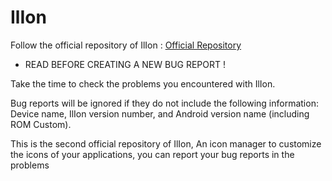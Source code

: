 # IlIon

Follow the official repository of IlIon :
[Official Repository](http://www.phonandroid.com/forum/ilion-un-icone-pack-t168896.html)

* READ BEFORE CREATING A NEW BUG REPORT !

Take the time to check the problems you encountered with IlIon.

Bug reports will be ignored if they do not include the following information: Device name, IlIon version number, and Android version name (including ROM Custom).

This is the second official repository of IlIon, An icon manager to customize the icons of your applications, you can report your bug reports in the problems